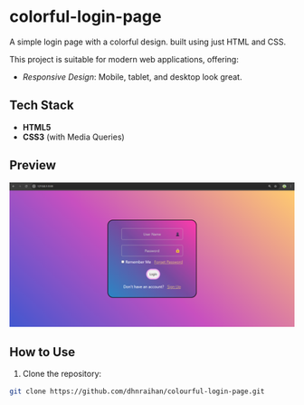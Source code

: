 # colorful-login-page
A simple login page with a colorful design. built using just HTML and CSS. 

 This project is suitable for modern web applications, offering:  

- *Responsive Design*: Mobile, tablet, and desktop look great.  

## Tech Stack
- **HTML5**
- **CSS3** (with Media Queries)

## Preview 
![Preview](preview.png)

## How to Use 
1. Clone the repository:
```bash
git clone https://github.com/dhnraihan/colourful-login-page.git
``` 

